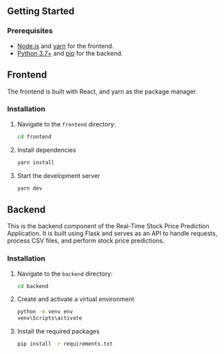 ## Getting Started

### Prerequisites

- [Node.js](https://nodejs.org/) and [yarn](https://yarnpkg.com/) for the frontend.
- [Python 3.7+](https://www.python.org/) and [pip](https://pip.pypa.io/en/stable/) for the backend.

## Frontend

The frontend is built with React, and yarn as the package manager. 

### Installation

1. Navigate to the `frontend` directory:

   ```bash
   cd frontend
2. Install dependencies
   ```bash
   yarn install

3. Start the development server
   ```bash
   yarn dev

## Backend

This is the backend component of the Real-Time Stock Price Prediction Application. It is built using Flask and serves as an API to handle requests, process CSV files, and perform stock price predictions.

### Installation

1. Navigate to the `backend` directory:

   ```bash
   cd backend
2. Create and activate a virtual environment
   ```bash
   python -m venv env
   venv\Scripts\activate

3. Install the required packages
   ```bash
   pip install -r requirements.txt

